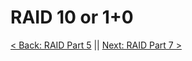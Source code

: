 # RAID 10 or 1+0

[< Back: RAID Part 5](https://github.com/sxcdennis/Linux-Guides/blob/master/RAID%20Part5.md "RAID Part 5") || [Next: RAID Part 7 >](https://github.com/sxcdennis/Linux-Guides/blob/master/RAID%20Part7.md "RAID Part 7")
